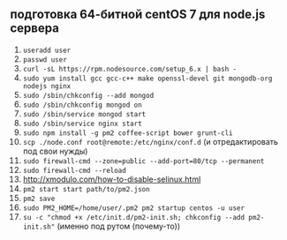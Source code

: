 ## подготовка 64-битной centOS 7 для node.js сервера

1. `useradd user`
2. `passwd user`
4. `curl -sL https://rpm.nodesource.com/setup_6.x | bash -`
7. `sudo yum install gcc gcc-c++ make openssl-devel git mongodb-org nodejs nginx`
8. `sudo /sbin/chkconfig --add mongod`
9. `sudo /sbin/chkconfig mongod on`
10. `sudo /sbin/service mongod start`
13. `sudo /sbin/service nginx start`
16. `sudo npm install -g pm2 coffee-script bower grunt-cli`
17. `scp ./node.conf root@remote:/etc/nginx/conf.d` (и отредактировать под свои нужды)
19. `sudo firewall-cmd --zone=public --add-port=80/tcp --permanent`
20. `sudo firewall-cmd --reload`
21. http://xmodulo.com/how-to-disable-selinux.html
22. `pm2 start start path/to/pm2.json`
23. `pm2 save`
24. `sudo PM2_HOME=/home/user/.pm2 pm2 startup centos -u user`
25. `su -c "chmod +x /etc/init.d/pm2-init.sh; chkconfig --add pm2-init.sh"` (именно под рутом (почему-то))
